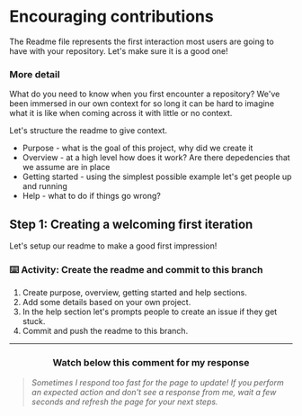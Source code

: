 # Encouraging contributions

The Readme file represents the first interaction most users are going to have with your repository. Let's make sure it is a good one!

### More detail 

What do you need to know when you first encounter a repository? We've been immersed in our own context for so long it can be hard to imagine what it is like when coming across it with little or no context.

Let's structure the readme to give context.
* Purpose - what is the goal of this project, why did we create it
* Overview - at a high level how does it work? Are there depedencies that we assume are in place
* Getting started - using the simplest possible example let's get people up and running
* Help - what to do if things go wrong?

## Step 1: Creating a welcoming first iteration

Let's setup our readme to make a good first impression!

### :keyboard: Activity: Create the readme and commit to this branch

1. Create purpose, overview, getting started and help sections.
2. Add some details based on your own project. 
3. In the help section let's prompts people to create an issue if they get stuck.
4. Commit and push the readme to this branch.

<hr>
<h3 align="center">Watch below this comment for my response</h3>

> _Sometimes I respond too fast for the page to update! If you perform an expected action and don't see a response from me, wait a few seconds and refresh the page for your next steps._
